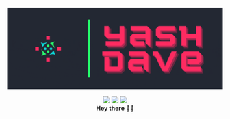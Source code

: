 <!--
**Amorpheuz/Amorpheuz** is a ✨ _special_ ✨ repository because its `README.md` (this file) appears on your GitHub profile.

Here are some ideas to get you started:

- 🔭 I’m currently working on ...
- 🌱 I’m currently learning ...
- 👯 I’m looking to collaborate on ...
- 🤔 I’m looking for help with ...
- 💬 Ask me about ...
- 📫 How to reach me: ...
- 😄 Pronouns: ...
- ⚡ Fun fact: ...
-->
![](https://github.com/Amorpheuz/Amorpheuz/blob/master/assets/banner.gif)

<p align='center'>
  <a href="https://twitter.com/amorpheuz"><img src="https://raw.githubusercontent.com/icons8/line-awesome/master/svg/twitter-square.svg" height="64px"/></a>
  <a href="https://dev.to/amorpheuz"><img src="https://raw.githubusercontent.com/icons8/line-awesome/master/svg/dev.svg" height="64px"/></a>
  <a href="https://www.linkedin.com/in/amorpheuz/"><img src="https://raw.githubusercontent.com/icons8/line-awesome/master/svg/linkedin.svg" height="64px"/></a>
  <br/>
  <strong>Hey there 👋🏽</strong>
</p>
